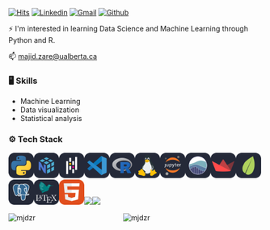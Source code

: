 [![Hits](https://hits.seeyoufarm.com/api/count/incr/badge.svg?url=https%3A%2F%2Fgithub.com%2Fmjdzr%2Fmjdzr&count_bg=%2379C83D&title_bg=%23555555&icon=&icon_color=%23E7E7E7&title=Profile+Views&edge_flat=false)](https://hits.seeyoufarm.com)
[![Linkedin](https://img.shields.io/badge/-LinkedIn-blue?style=flat&logo=Linkedin&logoColor=white)](https://www.linkedin.com/in/mjdzr/)
[![Gmail](https://img.shields.io/badge/-Gmail-c14438?style=flat&logo=Gmail&logoColor=white)](mailto:majid.zare@ualberta.ca)
[![Github](https://img.shields.io/github/followers/mjdzr?label=Follow&style=social)](https://github.com/mjdzr)

⚡ I'm interested in learning Data Science and Machine Learning through Python and R.

📫 [majid.zare@ualberta.ca](mailto:majid.zare@ualberta.ca)

### 🖥 Skills

- Machine Learning
- Data visualization
- Statistical analysis

### ⚙️ Tech Stack
<img src="https://github.com/LelouchFR/skill-icons/blob/main/assets/python-auto.svg" style="width:50px; display:inline;"><img src="https://github.com/LelouchFR/skill-icons/blob/main/assets/numpy-auto.svg" style="width:50px; display:inline;"><img src="https://github.com/LelouchFR/skill-icons/blob/main/assets/pandas-auto.svg" style="width:50px; display:inline;"><img src="https://github.com/LelouchFR/skill-icons/blob/main/assets/vscode-auto.svg" style="width:50px; display:inline;"><img src="https://github.com/LelouchFR/skill-icons/blob/main/assets/r-auto.svg" style="width:50px; display:inline;"><img src="https://github.com/LelouchFR/skill-icons/blob/main/assets/linux-auto.svg" style="width:50px; display:inline;"><img src="https://github.com/LelouchFR/skill-icons/blob/main/assets/jupyter-auto.svg" style="width:50px; display:inline;"><img src="https://github.com/LelouchFR/skill-icons/blob/main/assets/seaborn-auto.svg" style="width:50px; display:inline;"><img src="https://github.com/LelouchFR/skill-icons/blob/main/assets/streamlit-auto.svg" style="width:50px; display:inline;"><img src="https://github.com/LelouchFR/skill-icons/blob/main/assets/leaflet-auto.svg" style="width:50px; display:inline;"><img src="https://github.com/LelouchFR/skill-icons/blob/main/assets/postgresql-auto.svg" style="width:50px; display:inline;"><img src="https://github.com/LelouchFR/skill-icons/blob/main/assets/latex-auto.svg" style="width:50px; display:inline;"><img src="https://github.com/LelouchFR/skill-icons/blob/main/assets/html.svg" style="width:50px; display:inline;"><img src="https://github.com/LelouchFR/skill-icons/blob/main/assets/javascript.svg" style="width:50px; display:inline;"><img src="https://github.com/LelouchFR/skill-icons/blob/main/assets/css.svg" style="width:50px;">

<div>
  <img width="45%" align="left" src="https://github-readme-stats.vercel.app/api/top-langs?username=mjdzr&show_icons=true&locale=en&layout=compact" alt="mjdzr" />
  <img width="50%"  src="https://github-readme-streak-stats.herokuapp.com/?user=mjdzr&" alt="mjdzr" />
</div>
